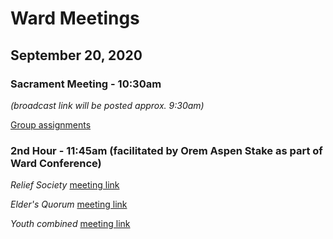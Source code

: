 # Ward Meetings

## September 20, 2020

### Sacrament Meeting - 10:30am

*(broadcast link will be posted approx. 9:30am)*

[Group assignments](https://drive.google.com/file/d/1qnAN-9MhnXr8C7wqeJj-HlZYnEgK2FD_/preview)

### 2nd Hour - 11:45am (facilitated by Orem Aspen Stake as part of Ward Conference)

*Relief Society* [meeting link](http://meet.google.com/rbm-rvhi-owo)

*Elder's Quorum* [meeting link](http://meet.google.com/ajp-heir-pmx)

*Youth combined* [meeting link](https://sirsidynix.zoom.us/j/2136496727)


<!--
| Date | Time | Meeting |
| --- | --- | --- |
| September 20, 2020 | 10:30am | Sacrament Meeting |
| September 20, 2020 | 11:45am | Relief Society |
| September 20, 2020 | 11:45am | Elder's Quorum |
-->

